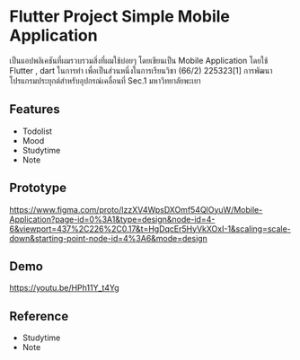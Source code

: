 
# Flutter Project Simple Mobile Application

เป็นแอปพลิเคชันที่ผมรวบรวมสิ่งที่ผมใช้บ่อยๆ โดยเขียนเป็น Mobile Application โดยใช้ Flutter , dart ในการทำ เพื่อเป็นส่วนหนึ่งในการเรียนวิชา (66/2) 225323[1] การพัฒนาโปรแกรมประยุกต์สำหรับอุปกรณ์เคลื่อนที่ Sec.1 มหาวิทยาลัยพะเยา 


## Features

- Todolist
- Mood
- Studytime
- Note


## Prototype

https://www.figma.com/proto/lzzXV4WpsDXOmf54QlOyuW/Mobile-Application?page-id=0%3A1&type=design&node-id=4-6&viewport=437%2C226%2C0.17&t=HgDqcEr5HyVkXOxI-1&scaling=scale-down&starting-point-node-id=4%3A6&mode=design


## Demo

https://youtu.be/HPh11Y_t4Yg

## Reference

- Studytime
- Note
